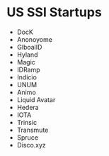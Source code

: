 # US SSI Startups
- DocK
- Anonoyome
- GlboalID
- Hyland
- Magic
- IDRamp
- Indicio
- UNUM
- Animo
- Liquid Avatar
- Hedera
- IOTA
- Trinsic
- Transmute
- Spruce
- Disco.xyz

